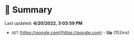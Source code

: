 # 📖 Summary
Last updated: **4/20/2022, 3:03:59 PM**

- `GET` [https://google.com](https://google.com) - **Up** (152ms)
